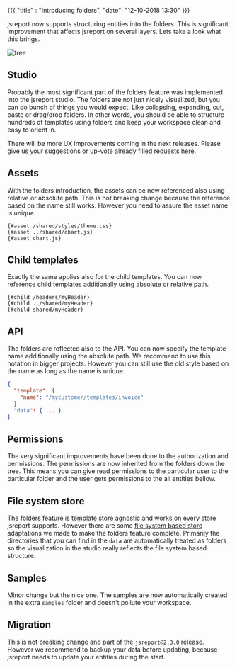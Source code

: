 
{{{
    "title"    : "Introducing folders",
    "date": "12-10-2018 13:30"
}}}
  

jsreport now supports structuring entities into the folders.  This is significant improvement that affects jsreport on several layers. Lets take a look what this brings. 

![tree](../blog/tree.png)

## Studio
Probably the most significant part of the folders feature was implemented into the jsreport studio. The folders are not just nicely visualized, but you can do bunch of things you would expect. Like collapsing, expanding, cut, paste or drag/drop folders. In other words, you should be able to structure hundreds of templates using folders and keep your workspace clean and easy to orient in.

There will be more UX improvements coming in the next releases. Please give us your suggestions or up-vote already filled requests [here](https://github.com/jsreport/jsreport/labels/studio).

## Assets
With the folders introduction, the assets can be now referenced also using relative or absolute path. This is not breaking change because the reference based on the name still works. However you need to assure the asset name is unique.
```
{#asset /shared/styles/theme.css}
{#asset ../shared/chart.js}
{#asset chart.js}
```


## Child templates
Exactly the same applies also for the child templates. You can now reference child templates additionally using absolute or relative path.
```
{#child /headers/myHeader}
{#child ../shared/myHeader}
{#child shared/myHeader}
```

## API
The folders are reflected also to the API. You can now specify the template name additionally using the absolute path. We recommend to use this notation in bigger projects. However you can still use the old style based on the name as long as the name is unique.
```json
{
  "template": {
	"name": "/mycustomer/templates/invoice"
  }
  "data": { ... }
}
```

## Permissions
The very significant improvements have been done to the authorization and permissions. The permissions are now inherited from the folders down the tree. This means you can give read permissions to the particular user to the particular folder and the user gets permissions to the all entities bellow.

##  File system store
The folders feature is [template store](https://jsreport.net/learn/template-stores) agnostic and works on every store jsreport supports. However there are some [file system based store](https://jsreport.net/learn/fs-store) adaptations we made to make the folders feature complete. Primarily the directories that you can find in the `data` are automatically treated as folders so the visualization in the studio really reflects the file system based structure. 

## Samples
Minor change but the nice one. The samples are now automatically created in the extra `samples` folder and doesn't pollute your workspace.

## Migration
This is not breaking change and part of the `jsreport@2.3.0` release. However we recommend to backup your data before updating, because jsreport needs to update your entities during the start.